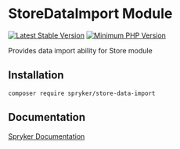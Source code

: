 # StoreDataImport Module
[![Latest Stable Version](https://poser.pugx.org/spryker/store-data-import/v/stable.svg)](https://packagist.org/packages/spryker/store-data-import)
[![Minimum PHP Version](https://img.shields.io/badge/php-%3E%3D%208.0-8892BF.svg)](https://php.net/)

Provides data import ability for Store module

## Installation

```
composer require spryker/store-data-import
```

## Documentation

[Spryker Documentation](https://docs.spryker.com)
